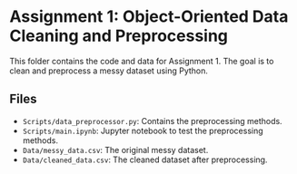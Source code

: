 # Assignment 1: Object-Oriented Data Cleaning and Preprocessing

This folder contains the code and data for Assignment 1. The goal is to clean and preprocess a messy dataset using Python.

## Files
- `Scripts/data_preprocessor.py`: Contains the preprocessing methods.
- `Scripts/main.ipynb`: Jupyter notebook to test the preprocessing methods.
- `Data/messy_data.csv`: The original messy dataset.
- `Data/cleaned_data.csv`: The cleaned dataset after preprocessing.
